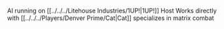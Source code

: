 AI running on [[../../../Litehouse Industries/1UP!|1UP!]] Host
Works directly with [[../../../Players/Denver Prime/Cat|Cat]]
specializes in matrix combat